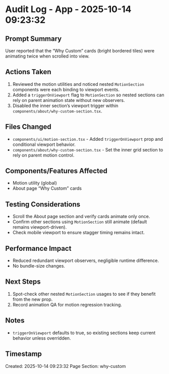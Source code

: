 # Audit Log - App - 2025-10-14 09:23:32

## Prompt Summary

User reported that the “Why Custom” cards (bright bordered tiles) were animating twice when scrolled into view.

## Actions Taken

1. Reviewed the motion utilities and noticed nested `MotionSection` components were each binding to viewport events.
2. Added a `triggerOnViewport` flag to `MotionSection` so nested sections can rely on parent animation state without new observers.
3. Disabled the inner section’s viewport trigger within `components/about/why-custom-section.tsx`.

## Files Changed

- `components/ui/motion-section.tsx` - Added `triggerOnViewport` prop and conditional viewport behavior.
- `components/about/why-custom-section.tsx` - Set the inner grid section to rely on parent motion control.

## Components/Features Affected

- Motion utility (global)
- About page “Why Custom” cards

## Testing Considerations

- Scroll the About page section and verify cards animate only once.
- Confirm other sections using `MotionSection` still animate (default remains viewport-driven).
- Check mobile viewport to ensure stagger timing remains intact.

## Performance Impact

- Reduced redundant viewport observers, negligible runtime difference.
- No bundle-size changes.

## Next Steps

1. Spot-check other nested `MotionSection` usages to see if they benefit from the new prop.
2. Record animation QA for motion regression tracking.

## Notes

- `triggerOnViewport` defaults to true, so existing sections keep current behavior unless overridden.

## Timestamp

Created: 2025-10-14 09:23:32
Page Section: why-custom

